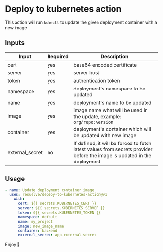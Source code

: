 # Deploy to kubernetes action

This action will run `kubectl` to update the given deployment container with a new image

## Inputs

| Input           | Required | Description                                                                                                              |
|-----------------|----------|--------------------------------------------------------------------------------------------------------------------------|
| cert            | yes      | base64 encoded certificate                                                                                               |
| server          | yes      | server host                                                                                                              |
| token           | yes      | authentication token                                                                                                     |
| namespace       | yes      | deployment's namespace to be updated                                                                                     |
| name            | yes      | deployment's name to be updated                                                                                          |
| image           | yes      | image name what will be used in the update, example: `org/repo:version`                                                  |
| container       | yes      | deployment's container which will be updated with new image                                                              |
| external_secret | no       | If defined, it will be forced to fetch latest values from secrets provider before the image is updated in the deployment |

## Usage

```yaml
- name: Update deployment container image
  uses: resuelve/deploy-to-kubernetes-action@v1
    with:
      cert: ${{ secrets.KUBERNETES_CERT }}
      server: ${{ secrets.KUBERNETES_SERVER }}
      token: ${{ secrets.KUBERNETES_TOKEN }}
      namespace: default
      name: my_project
      image: new_image_name
      container: backend
      external_secret: app-external-secret
```

Enjoy 🎉
